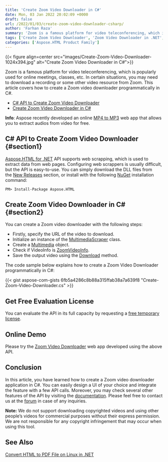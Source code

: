 ```yaml
---
title: 'Create Zoom Video Downloader in C#'
date: Mon, 03 Jan 2022 20:02:09 +0000
draft: false
url: /2022/01/03/create-zoom-video-downloader-csharp/
author: 'Farhan Raza'
summary: 'Zoom is a famous platform for video teleconferencing, which is popularly used for online meetings, classes, etc. In certain situations, you may need to download a recording or some other video resource from Zoom. This article covers how to **create a Zoom video downloader programmatically in C#**.'
tags: ['Create Zoom Video Downloader', 'Zoom Video Downloader in .NET', 'Zoom Video Downloader in csharp']
categories: ['Aspose.HTML Product Family']
---
```




{{< figure align=center src="images/Create-Zoom-Video-Downloader-1024x394.jpg" alt="Create Zoom Video Downloader in C#">}}


Zoom is a famous platform for video teleconferencing, which is popularly used for online meetings, classes, etc. In certain situations, you may need to download a recording or some other video resource from Zoom. This article covers how to create a Zoom video downloader programmatically in C#.

*   [C# API to Create Zoom Video Downloader][1]
*   [Create Zoom Video Downloader in C#][2]

**Info**: Aspose recently developed an online [MP4 to MP3][3] web app that allows you to extract audios from video for free.

## C# API to Create Zoom Video Downloader {#section1}

[Aspose.HTML for .NET][4] API supports web scrapping, which is used to extract data from web pages. Configuring web scrappers is usually difficult, but the API is easy-to-use. You can simply download the DLL files from the [New Releases][5] section, or install with the following [NuGet][6] installation command:

```
PM> Install-Package Aspose.HTML
```

## Create Zoom Video Downloader in C# {#section2}

You can create a Zoom video downloader with the following steps:

*   Firstly, specify the URL of the video to download.
*   Initialize an instance of the [MultimediaScraper][7] class.
*   Create a [Multimedia][8] object.
*   Check if VideoInfo is [ZoomVideoInfo][9].
*   Save the output video using the [Download][10] method.

The code sample below explains how to create a Zoom Video Downloader programmatically in C#:

{{< gist aspose-com-gists 6fb5a4286c8b88a315ffab38a7a639f8 "Create-Zoom-Video-Downloader.cs" >}}

## Get Free Evaluation License

You can evaluate the API in its full capacity by requesting a [free temporary license][11].

## Online Demo

Please try the [Zoom Video Downloader][12] web app developed using the above API.

## Conclusion

In this article, you have learned how to create a Zoom video downloader application in C#. You can easily design a UI of your choice and integrate the feature with a few API calls. Moreover, you may check several other features of the API by visiting the [documentation][13]. Please feel free to contact us at the [forum][14] in case of any inquiries.

**Note:** We do not support downloading copyrighted videos and using other people’s videos for commercial purposes without their express permission. We are not responsible for any copyright infringement that may occur when using this tool.

## See Also

[Convert HTML to PDF File on Linux in .NET][15]




[1]: #section1
[2]: #section2
[3]: https://products.aspose.app/slides/video/mp4-to-mp3
[4]: https://products.aspose.com/html/net/
[5]: https://downloads.aspose.com/html/net
[6]: https://www.nuget.org/packages/Aspose.Html/
[7]: https://apireference.aspose.com/html/net/aspose.html.datascraping.multimediascraping/multimediascraper
[8]: https://apireference.aspose.com/html/net/aspose.html.datascraping.multimediascraping/multimedia
[9]: https://apireference.aspose.com/html/net/aspose.html.datascraping.multimediascraping.zoom/zoomvideoinfo
[10]: https://apireference.aspose.com/html/net/aspose.html.datascraping.multimediascraping/multimedia/methods/download
[11]: https://purchase.aspose.com/temporary-license
[12]: https://products.aspose.app/html/video-downloader/zoom
[13]: https://docs.aspose.com/html/net/
[14]: https://forum.aspose.com/c/html
[15]: https://blog.aspose.com/2021/11/11/convert-html-to-pdf-linux-csharp/




